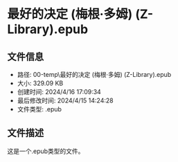﻿# 最好的决定 (梅根·多姆) (Z-Library).epub

## 文件信息
- 路径: 00-temp\最好的决定 (梅根·多姆) (Z-Library).epub
- 大小: 329.09 KB
- 创建时间: 2024/4/16 17:09:34
- 最后修改时间: 2024/4/15 14:24:28
- 文件类型: .epub

## 文件描述
这是一个.epub类型的文件。

